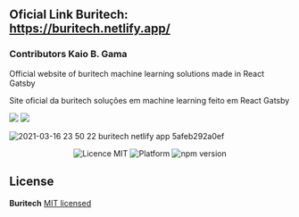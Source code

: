 ## Oficial Link Buritech: https://buritech.netlify.app/

### Contributors Kaio B. Gama
Official website of buritech machine learning solutions made in React Gatsby

Site oficial da buritech soluções em machine learning feito em React Gatsby 


<!-- ## Test in Lighthouse Google
Site oficial da buritech soluções em machine learning feito em React Gatsby 
 -->
 
<a alt="Linkedin" href="https://www.linkedin.com/in/kaiogama/"><img src="https://img.shields.io/badge/Linkedin-Kaio%20B.%20Gama-blue?logo=linkedin"/></a>
<a alt="Github" href="https://github.com/kaiogama18"><img src="https://img.shields.io/badge/Github-Kaio%20B.%20Gama-lightgrey?logo=github"/></a>

  ![2021-03-16 23 50 22 buritech netlify app 5afeb292a0ef](https://user-images.githubusercontent.com/15802576/111412318-94949c00-86b2-11eb-8da4-12fb9d08e00d.png)

<p align="center">
  <img src="https://img.shields.io/badge/license-MIT-blue.svg" alt="Licence MIT">
  <img src="https://img.shields.io/badge/platform-Responsive%20Web-ff69b4" alt="Platform">
  <img src="https://img.shields.io/npm/v/react.svg?style=flat" alt="npm version ">
</p>


<!-- ## Test in Lighthouse Google
![buriPWA](https://user-images.githubusercontent.com/15802576/111569579-51e9c700-8779-11eb-80c6-aed59ea3ad7a.png)
 -->


## License

**Buritech** [MIT licensed](./LICENSE)
